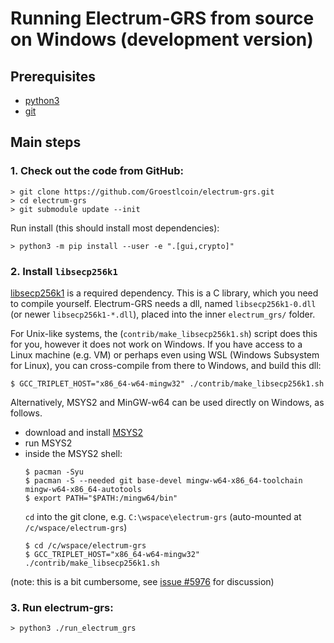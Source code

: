 # Running Electrum-GRS from source on Windows (development version)

## Prerequisites

- [python3](https://www.python.org/)
- [git](https://gitforwindows.org/)

## Main steps

### 1. Check out the code from GitHub:
```
> git clone https://github.com/Groestlcoin/electrum-grs.git
> cd electrum-grs
> git submodule update --init
```

Run install (this should install most dependencies):
```
> python3 -m pip install --user -e ".[gui,crypto]"
```

### 2. Install `libsecp256k1`

[comment]: # (technically the dll should be put into site-packages/electrum_ecc/,
but putting it into electrum/ also works because of the `os.add_dll_directory` call in
electrum/__init__.py)

[libsecp256k1](https://github.com/bitcoin-core/secp256k1) is a required dependency.
This is a C library, which you need to compile yourself.
Electrum-GRS needs a dll, named `libsecp256k1-0.dll` (or newer `libsecp256k1-*.dll`),
placed into the inner `electrum_grs/` folder.

For Unix-like systems, the (`contrib/make_libsecp256k1.sh`) script does this for you,
however it does not work on Windows.
If you have access to a Linux machine (e.g. VM) or perhaps even using
WSL (Windows Subsystem for Linux), you can cross-compile from there to Windows,
and build this dll:
```
$ GCC_TRIPLET_HOST="x86_64-w64-mingw32" ./contrib/make_libsecp256k1.sh
```

Alternatively, MSYS2 and MinGW-w64 can be used directly on Windows, as follows.

- download and install [MSYS2](https://www.msys2.org/)
- run MSYS2
- inside the MSYS2 shell:
  ```
  $ pacman -Syu
  $ pacman -S --needed git base-devel mingw-w64-x86_64-toolchain mingw-w64-x86_64-autotools
  $ export PATH="$PATH:/mingw64/bin"
  ```
  `cd` into the git clone, e.g. `C:\wspace\electrum-grs` (auto-mounted at `/c/wspace/electrum-grs`)
  ```
  $ cd /c/wspace/electrum-grs
  $ GCC_TRIPLET_HOST="x86_64-w64-mingw32" ./contrib/make_libsecp256k1.sh
  ```

(note: this is a bit cumbersome, see [issue #5976](https://github.com/spesmilo/electrum/issues/5976)
for discussion)

### 3. Run electrum-grs:

```
> python3 ./run_electrum_grs
```
